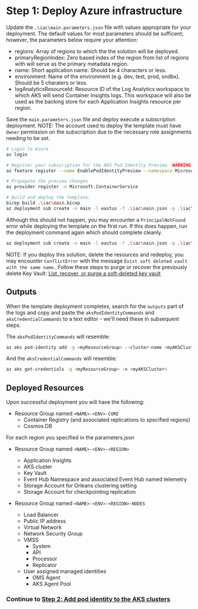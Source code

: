 # Step 1: Deploy Azure infrastructure

Update the `.\iac\main.parameters.json` file with values appropriate for your deployment. The default values for most parameters should be sufficent; however, the parameters below require your attention:

- regions: Array of regions to which the the solution will be deployed.
- primaryRegionIndex: Zero based index of the region from list of regions with will serve as the primary metadata region.
- name: Short application name. Should be 4 characters or less.
- environment: Name of the environment (e.g. dev, test, prod, sndbx). Should be 5 charaters or less.
- logAnalyticsResourceId: Resource ID of the Log Analytics workspace to which AKS will send Container Insights logs. This workspace will also be used as the backing store for each Application Insights resource per region.

Save the `main.parameters.json` file and deploy execute a subscription deployment. NOTE: The account used to deploy the template must have `Owner` permission on the subscription due to the necessary role assignments needing to be set.

```bash
# Login to Azure
az login

# Register your subscription for the AKS Pod Identity Preview. WARNING: DO NOT proceed until the state of the output indicates "Registered"
az feature register --name EnablePodIdentityPreview --namespace Microsoft.ContainerService

# Propagate the preview changes
az provider register -n Microsoft.ContainerService

# Build and deploy the template.
bicep build .\iac\main.bicep
az deployment sub create -n main -l eastus -f .\iac\main.json -p .\iac\parameters.json
````

Although this should not happen, you may encounter a `PrincipalNotFound` error while deploying the template on the first run. If this does happen, run the deployment command again which should complete cleanly.

```bash
az deployment sub create -n main -l eastus -f .\iac\main.json -p .\iac\main.parameters.json
````

NOTE: If you deploy this solution, delete the resources and redeploy, you may encounter `ConflictError` with the message `Exist soft deleted vault with the same name.` Follow these steps to purge or recover the previously delete Key Vault: [List, recover, or purge a soft-deleted key vault](https://docs.microsoft.com/en-us/azure/key-vault/general/key-vault-recovery?tabs=azure-portal#list-recover-or-purge-a-soft-deleted-key-vault)

## Outputs
When the template deployment completes, search for the `outputs` part of the logs and copy and paste the `aksPodIdentityCommands` and `aksCredentialCommands` to a text editor - we'll need these in subsequent steps.

The `aksPodIdentityCommands` will resemble:

```bash
az aks pod-identity add -g <myResourceGroup> --cluster-name <myAKSCluster> --namespace <myNamespace>  -n <myPodidentityName> --identity-resource-id <myUserManagedIdentityResourceId>
````

And the `aksCredentialCommands` will resemble:

```bash
az aks get-credentials -g <myResourceGroup> -n <myAKSCluster>
````
## Deployed Resources
Upon successful deployment you will have the following:

- Resource Group named `<NAME>-<ENV>-CORE`
    - Container Registry (and associated replications to specified regions)
    - Cosmos DB

For each region you specified in the parameters.json

- Resource Group named `<NAME>-<ENV>-<REGION>`
    - Application Insights
    - AKS cluster
    - Key Vault
    - Event Hub Namespace and associated Event Hub named telemetry
    - Storage Account for Orleans clustering setting
    - Storage Account for checkpointing replication

- Resource Group named `<NAME>-<ENV>-<REGION>-NODES`
    - Load Balancer
    - Public IP address
    - Virtual Network
    - Network Security Group
    - VMSS
        - System
        - API
        - Processor
        - Replicator
    - User assigned managed identities
        - OMS Agent
        - AKS Agent Pool

### Continue to [Step 2: Add pod identity to the AKS clusters](2.podidentity.md)